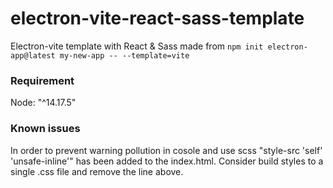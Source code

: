 # electron-vite-react-sass-template
Electron-vite template with React & Sass made from ```npm init electron-app@latest my-new-app -- --template=vite```

### Requirement
Node: "^14.17.5"

### Known issues
In order to prevent warning pollution in cosole and use scss "style-src 'self' 'unsafe-inline'" has been added to the index.html.
Consider build styles to a single .css file and remove the line above.

